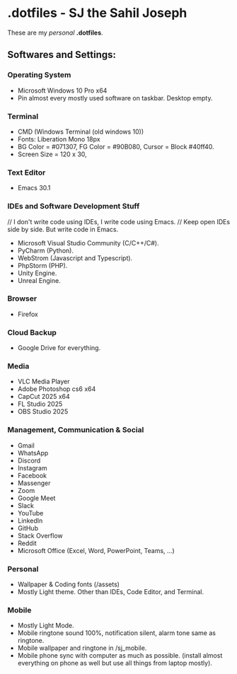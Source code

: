 
# .dotfiles - SJ the Sahil Joseph
These are my *personal* __.dotfiles__.

## Softwares and Settings:

### Operating System
- Microsoft Windows 10 Pro x64
- Pin almost every mostly used software on taskbar. Desktop empty.
    
### Terminal
- CMD (Windows Terminal (old windows 10))
- Fonts: Liberation Mono 18px
- BG Color = #071307, FG Color = #90B080, Cursor = Block #40ff40.
- Screen Size = 120 x 30, 
    
### Text Editor
- Emacs 30.1
    
### IDEs and Software Development Stuff
// I don't write code using IDEs, I write code using Emacs.
// Keep open IDEs side by side. But write code in Emacs.
- Microsoft Visual Studio Community (C/C++/C#).
- PyCharm (Python).
- WebStrom (Javascript and Typescript).
- PhpStorm (PHP).
- Unity Engine.
- Unreal Engine.

### Browser
- Firefox

### Cloud Backup
- Google Drive for everything.

### Media
- VLC Media Player
- Adobe Photoshop cs6 x64
- CapCut 2025 x64
- FL Studio 2025
- OBS Studio 2025

### Management, Communication & Social
- Gmail
- WhatsApp
- Discord
- Instagram
- Facebook
- Massenger
- Zoom
- Google Meet
- Slack
- YouTube
- LinkedIn
- GitHub
- Stack Overflow
- Reddit
- Microsoft Office (Excel, Word, PowerPoint, Teams, ...)
        
### Personal
- Wallpaper & Coding fonts (/assets)
- Mostly Light theme. Other than IDEs, Code Editor, and Terminal.

### Mobile
- Mostly Light Mode.
- Mobile ringtone sound 100%, notification silent, alarm tone same as ringtone.
- Mobile wallpaper and ringtone in /sj_mobile.
- Mobile phone sync with computer as much as possible. (install almost everything on phone as well but use all things from laptop mostly).




